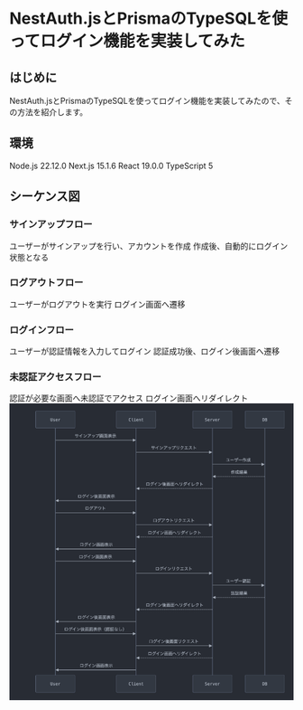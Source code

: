 # NestAuth.jsとPrismaのTypeSQLを使ってログイン機能を実装してみた

## はじめに

NestAuth.jsとPrismaのTypeSQLを使ってログイン機能を実装してみたので、その方法を紹介します。

## 環境

Node.js 22.12.0
Next.js 15.1.6
React 19.0.0
TypeScript 5

## シーケンス図
### サインアップフロー
ユーザーがサインアップを行い、アカウントを作成
作成後、自動的にログイン状態となる


### ログアウトフロー
ユーザーがログアウトを実行
ログイン画面へ遷移


### ログインフロー
ユーザーが認証情報を入力してログイン
認証成功後、ログイン後画面へ遷移


### 未認証アクセスフロー
認証が必要な画面へ未認証でアクセス
ログイン画面へリダイレクト
![シーケンス図](./image.png)